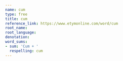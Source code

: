 ```yaml
---
name: cum
type: free
title: cum
reference_link: https://www.etymonline.com/word/cum
root_name: 
root_language: 
denotation: 
word_sums:
- sum: 'Cum + '
  respelling: cum
---
```

